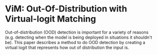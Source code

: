 # ViM: Out-Of-Distribution with Virtual-logit Matching
Out-of-distribution (OOD) detection is important for a variety of reasons (e.g. detecting when the model is being deployed in situations it shouldn't be).  This paper describes a method to do OOD detection by creating a virtual logit that represents how out of distribution the input is.

